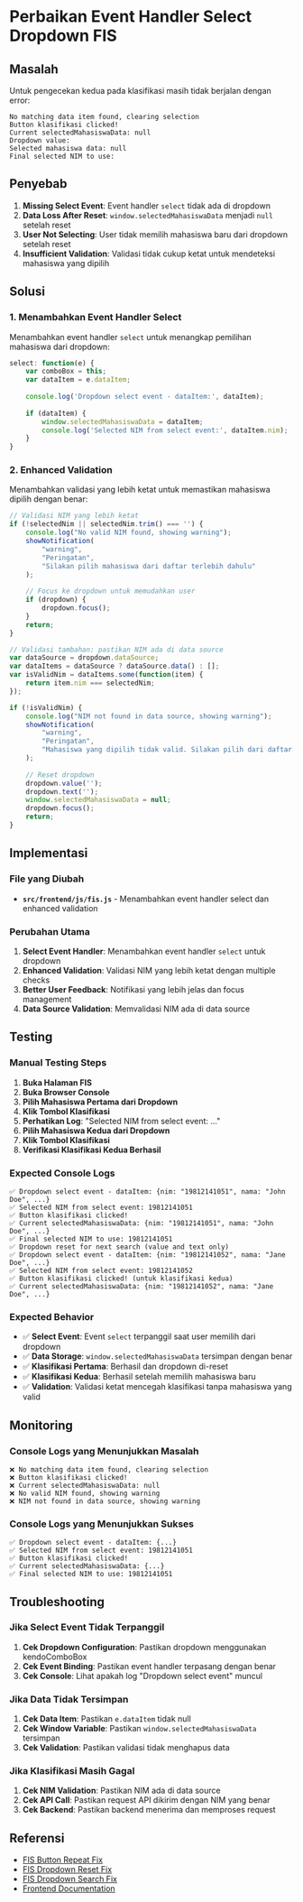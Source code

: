 # Perbaikan Event Handler Select Dropdown FIS

## Masalah
Untuk pengecekan kedua pada klasifikasi masih tidak berjalan dengan error:
```
No matching data item found, clearing selection
Button klasifikasi clicked!
Current selectedMahasiswaData: null
Dropdown value: 
Selected mahasiswa data: null
Final selected NIM to use: 
```

## Penyebab
1. **Missing Select Event**: Event handler `select` tidak ada di dropdown
2. **Data Loss After Reset**: `window.selectedMahasiswaData` menjadi `null` setelah reset
3. **User Not Selecting**: User tidak memilih mahasiswa baru dari dropdown setelah reset
4. **Insufficient Validation**: Validasi tidak cukup ketat untuk mendeteksi mahasiswa yang dipilih

## Solusi

### 1. Menambahkan Event Handler Select
Menambahkan event handler `select` untuk menangkap pemilihan mahasiswa dari dropdown:

```javascript
select: function(e) {
    var comboBox = this;
    var dataItem = e.dataItem;
    
    console.log('Dropdown select event - dataItem:', dataItem);
    
    if (dataItem) {
        window.selectedMahasiswaData = dataItem;
        console.log('Selected NIM from select event:', dataItem.nim);
    }
}
```

### 2. Enhanced Validation
Menambahkan validasi yang lebih ketat untuk memastikan mahasiswa dipilih dengan benar:

```javascript
// Validasi NIM yang lebih ketat
if (!selectedNim || selectedNim.trim() === '') {
    console.log("No valid NIM found, showing warning");
    showNotification(
        "warning",
        "Peringatan",
        "Silakan pilih mahasiswa dari daftar terlebih dahulu"
    );
    
    // Focus ke dropdown untuk memudahkan user
    if (dropdown) {
        dropdown.focus();
    }
    return;
}

// Validasi tambahan: pastikan NIM ada di data source
var dataSource = dropdown.dataSource;
var dataItems = dataSource ? dataSource.data() : [];
var isValidNim = dataItems.some(function(item) {
    return item.nim === selectedNim;
});

if (!isValidNim) {
    console.log("NIM not found in data source, showing warning");
    showNotification(
        "warning",
        "Peringatan",
        "Mahasiswa yang dipilih tidak valid. Silakan pilih dari daftar."
    );
    
    // Reset dropdown
    dropdown.value('');
    dropdown.text('');
    window.selectedMahasiswaData = null;
    dropdown.focus();
    return;
}
```

## Implementasi

### File yang Diubah
- **`src/frontend/js/fis.js`** - Menambahkan event handler select dan enhanced validation

### Perubahan Utama
1. **Select Event Handler**: Menambahkan event handler `select` untuk dropdown
2. **Enhanced Validation**: Validasi NIM yang lebih ketat dengan multiple checks
3. **Better User Feedback**: Notifikasi yang lebih jelas dan focus management
4. **Data Source Validation**: Memvalidasi NIM ada di data source

## Testing

### Manual Testing Steps
1. **Buka Halaman FIS**
2. **Buka Browser Console**
3. **Pilih Mahasiswa Pertama dari Dropdown**
4. **Klik Tombol Klasifikasi**
5. **Perhatikan Log**: "Selected NIM from select event: ..."
6. **Pilih Mahasiswa Kedua dari Dropdown**
7. **Klik Tombol Klasifikasi**
8. **Verifikasi Klasifikasi Kedua Berhasil**

### Expected Console Logs
```
✅ Dropdown select event - dataItem: {nim: "19812141051", nama: "John Doe", ...}
✅ Selected NIM from select event: 19812141051
✅ Button klasifikasi clicked!
✅ Current selectedMahasiswaData: {nim: "19812141051", nama: "John Doe", ...}
✅ Final selected NIM to use: 19812141051
✅ Dropdown reset for next search (value and text only)
✅ Dropdown select event - dataItem: {nim: "19812141052", nama: "Jane Doe", ...}
✅ Selected NIM from select event: 19812141052
✅ Button klasifikasi clicked! (untuk klasifikasi kedua)
✅ Current selectedMahasiswaData: {nim: "19812141052", nama: "Jane Doe", ...}
```

### Expected Behavior
- ✅ **Select Event**: Event `select` terpanggil saat user memilih dari dropdown
- ✅ **Data Storage**: `window.selectedMahasiswaData` tersimpan dengan benar
- ✅ **Klasifikasi Pertama**: Berhasil dan dropdown di-reset
- ✅ **Klasifikasi Kedua**: Berhasil setelah memilih mahasiswa baru
- ✅ **Validation**: Validasi ketat mencegah klasifikasi tanpa mahasiswa yang valid

## Monitoring

### Console Logs yang Menunjukkan Masalah
```
❌ No matching data item found, clearing selection
❌ Button klasifikasi clicked!
❌ Current selectedMahasiswaData: null
❌ No valid NIM found, showing warning
❌ NIM not found in data source, showing warning
```

### Console Logs yang Menunjukkan Sukses
```
✅ Dropdown select event - dataItem: {...}
✅ Selected NIM from select event: 19812141051
✅ Button klasifikasi clicked!
✅ Current selectedMahasiswaData: {...}
✅ Final selected NIM to use: 19812141051
```

## Troubleshooting

### Jika Select Event Tidak Terpanggil
1. **Cek Dropdown Configuration**: Pastikan dropdown menggunakan kendoComboBox
2. **Cek Event Binding**: Pastikan event handler terpasang dengan benar
3. **Cek Console**: Lihat apakah log "Dropdown select event" muncul

### Jika Data Tidak Tersimpan
1. **Cek Data Item**: Pastikan `e.dataItem` tidak null
2. **Cek Window Variable**: Pastikan `window.selectedMahasiswaData` tersimpan
3. **Cek Validation**: Pastikan validasi tidak menghapus data

### Jika Klasifikasi Masih Gagal
1. **Cek NIM Validation**: Pastikan NIM ada di data source
2. **Cek API Call**: Pastikan request API dikirim dengan NIM yang benar
3. **Cek Backend**: Pastikan backend menerima dan memproses request

## Referensi
- [FIS Button Repeat Fix](FIS_BUTTON_REPEAT_FIX.md)
- [FIS Dropdown Reset Fix](FIS_DROPDOWN_RESET_FIX.md)
- [FIS Dropdown Search Fix](FIS_DROPDOWN_SEARCH_FIX.md)
- [Frontend Documentation](README.md) 